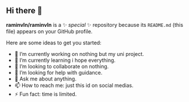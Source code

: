 ## Hi there 👋
**raminvln/raminvln** is a ✨ _special_ ✨ repository because its `README.md` (this file) appears on your GitHub profile.

Here are some ideas to get you started:

- 🔭 I’m currently working on nothing but my uni project.
- 🌱 I’m currently learning i hope everything.
- 👯 I’m looking to collaborate on nothing.
- 🤔 I’m looking for help with guidance.
- 💬 Ask me about anything.
- 📫 How to reach me: just this id on social medias.
- ⚡ Fun fact: time  is limited.
